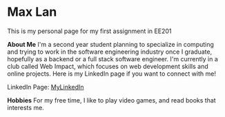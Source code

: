 # Max Lan

This is my personal page for my first assignment in EE201

**About Me**
I'm a second year student planning to specialize in computing and trying to work in the software engineering industry once I graduate, hopefully as a backend or a full stack software engineer. I'm currently in a club called Web Impact, which focuses on web development skills and online projects. Here is my LinkedIn page if you want to connect with me!

LinkedIn Page: [MyLinkedIn](https://www.linkedin.com/in/max-lan-48477a24b/)

**Hobbies**
For my free time, I like to play video games, and read books that interests me.





